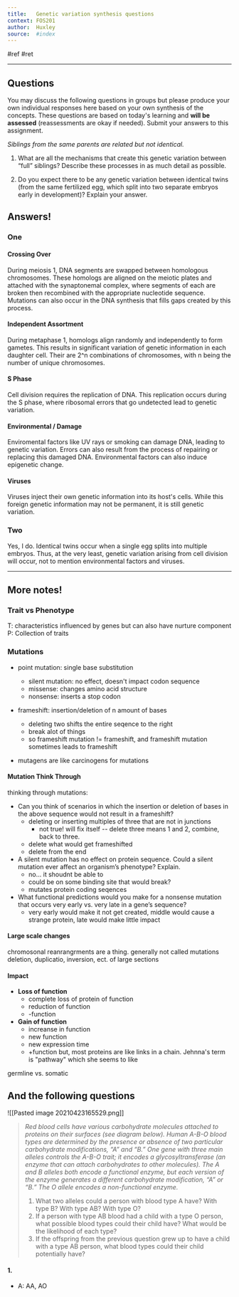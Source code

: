```yaml
---
title:   Genetic variation synthesis questions
context: FOS201
author:  Huxley
source:  #index
---
```


#ref #ret 

---

## Questions
You may discuss the following questions in groups but please produce your own individual responses here based on your own synthesis of the concepts. These questions are based on today's learning and **will be assessed** (reassessments are okay if needed). Submit your answers to this assignment. 

_Siblings from the same parents are related but not identical._

1) What are all the mechanisms that create this genetic variation between “full” siblings? Describe these processes in as much detail as possible.

2) Do you expect there to be any genetic variation between identical twins (from the same fertilized egg, which split into two separate embryos early in development)? Explain your answer.


## Answers!

### One


#### Crossing Over
During meiosis 1, DNA segments are swapped between homologous chromosomes. These homologs are aligned on the meiotic plates and attached with the synaptonemal complex, where segments of each are broken then recombined with the appropriate nucleotide sequence. Mutations can also occur in the DNA synthesis that fills gaps created by this process. 

#### Independent Assortment 
During metaphase 1, homologs align randomly and independently to form gametes. This results in significant variation of genetic information in each daughter cell. Their are 2^n combinations of chromosomes, with n being the number of unique chromosomes. 

#### S Phase
Cell division requires the replication of DNA. This replication occurs during the S phase, where ribosomal errors that go undetected lead to genetic variation. 

#### Environmental / Damage
Enviromental factors like UV rays or smoking can damage DNA, leading to genetic variation. Errors can also result from the process of repairing or replacing this damaged DNA. Environmental factors can also induce epigenetic change.

#### Viruses
Viruses inject their own genetic information into its host's cells. While this foreign genetic information may not be permanent, it is still genetic variation.


### Two
Yes, I do. Identical twins occur when a single egg splits into multiple embryos. Thus, at the very least, genetic variation arising from cell division will occur, not to mention environmental factors and viruses.

---

## More notes!

### Trait vs Phenotype
T: characteristics influenced by genes but can also have nurture component
P: Collection of traits

### Mutations 
- point mutation: single base substitution
	- silent mutation: no effect, doesn't impact codon sequence
	- missense: changes amino acid structure
	- nonsense: inserts a stop codon 
	
- frameshift: insertion/deletion of n amount of bases
	- deleting two shifts the entire seqence to the right
	- break alot of things
	- so frameshift mutation != frameshift, and frameshift mutation sometimes leads to frameshift
	
- mutagens are like carcinogens for mutations


#### Mutation Think Through
thinking through mutations:
-   Can you think of scenarios in which the insertion or deletion of bases in the above sequence would not result in a frameshift?
	- deleting or inserting multiples of three that are not in junctions
		- not true! will fix itself -- delete three means 1 and 2, combine, back to three. 
	- delete what would get frameshifted
	- delete from the end 
-   A silent mutation has no effect on protein sequence. Could a silent mutation ever affect an organism’s phenotype? Explain.
	-   no... it shoudnt be able to
	- could be on some binding site that would break? 
	- mutates protein coding seqences
-   What functional predictions would you make for a nonsense mutation that occurs very early vs. very late in a gene’s sequence?
	- very early would make it not get created, middle would cause a strange protein, late would make little impact
    
#### Large scale changes
chromosonal reanrangrments are a thing. generally not called mutations 
deletion, duplicatio, inversion, ect. of large sections

#### Impact
- **Loss of function**
	- complete loss of protein of function 
	- reduction of function 
	- -function 
- **Gain of function**
	- increanse in function
	- new function
	- new expression time 
	- +function 
but, most proteins are like links in a chain. Jehnna's term is "pathway" which she seems to like

germline vs. somatic

## And the following questions

\![[Pasted image 20210423165529.png]]

> _Red blood cells have various carbohydrate molecules attached to proteins on their surfaces (see diagram below). Human A-B-O blood types are determined by the presence or absence of two particular carbohydrate modifications, “A” and “B.”_ 
_One gene with three main alleles controls the A-B-O trait; it encodes a glycosyltransferase (an enzyme that can attach carbohydrates to other molecules). The A and B alleles both encode a functional enzyme, but each version of the enzyme generates a different carbohydrate modification, “A” or “B.” The O allele encodes a non-functional enzyme._  
>	1.  What two alleles could a person with blood type A have? With type B? With type AB? With type O?
>	2.  If a person with type AB blood had a child with a type O person, what possible blood types could their child have? What would be the likelihood of each type?
>	3.  If the offspring from the previous question grew up to have a child with a type AB person, what blood types could their child potentially have?

#### 1. 
- A: AA, AO

















